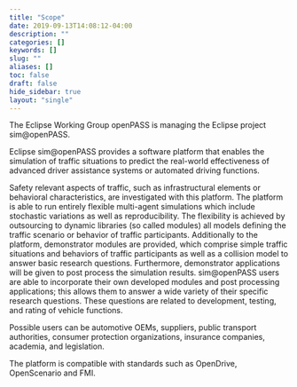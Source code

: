 ```yaml
---
title: "Scope"
date: 2019-09-13T14:08:12-04:00
description: ""
categories: []
keywords: []
slug: ""
aliases: []
toc: false
draft: false
hide_sidebar: true
layout: "single"
---
```


The Eclipse Working Group openPASS is managing the Eclipse project sim@openPASS.

Eclipse sim@openPASS provides a software platform that enables the simulation of traffic situations to predict the real-world effectiveness of advanced driver assistance systems or automated driving functions.

Safety relevant aspects of traffic, such as infrastructural elements or behavioral characteristics, are investigated with this platform. The platform is able to run entirely flexible multi-agent simulations which include stochastic variations as well as reproducibility. The flexibility is achieved by outsourcing to dynamic libraries (so called modules) all models defining the traffic scenario or behavior of traffic participants. Additionally to the platform, demonstrator modules are provided, which comprise simple traffic situations and behaviors of traffic participants as well as a collision model to answer basic research questions. Furthermore, demonstrator applications will be given to post process the simulation results. sim@openPASS users are able to incorporate their own developed modules and post processing applications; this allows them to answer a wide variety of their specific research questions. These questions are related to development, testing, and rating of vehicle functions.

Possible users can be automotive OEMs, suppliers, public transport authorities, consumer protection organizations, insurance companies, academia, and legislation.

The platform is compatible with standards such as OpenDrive, OpenScenario and FMI.